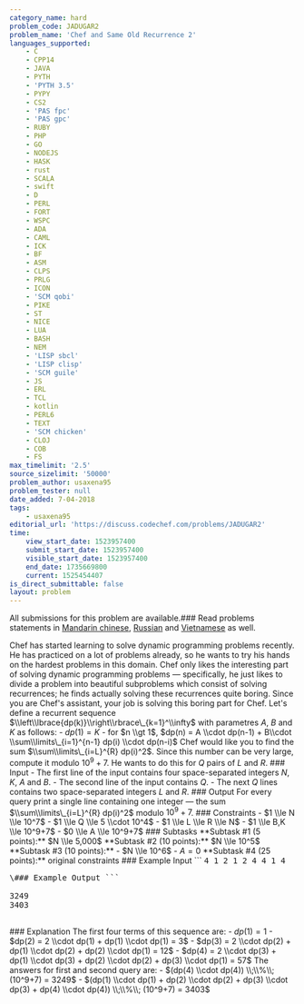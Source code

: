 ```yaml
---
category_name: hard
problem_code: JADUGAR2
problem_name: 'Chef and Same Old Recurrence 2'
languages_supported:
    - C
    - CPP14
    - JAVA
    - PYTH
    - 'PYTH 3.5'
    - PYPY
    - CS2
    - 'PAS fpc'
    - 'PAS gpc'
    - RUBY
    - PHP
    - GO
    - NODEJS
    - HASK
    - rust
    - SCALA
    - swift
    - D
    - PERL
    - FORT
    - WSPC
    - ADA
    - CAML
    - ICK
    - BF
    - ASM
    - CLPS
    - PRLG
    - ICON
    - 'SCM qobi'
    - PIKE
    - ST
    - NICE
    - LUA
    - BASH
    - NEM
    - 'LISP sbcl'
    - 'LISP clisp'
    - 'SCM guile'
    - JS
    - ERL
    - TCL
    - kotlin
    - PERL6
    - TEXT
    - 'SCM chicken'
    - CLOJ
    - COB
    - FS
max_timelimit: '2.5'
source_sizelimit: '50000'
problem_author: usaxena95
problem_tester: null
date_added: 7-04-2018
tags:
    - usaxena95
editorial_url: 'https://discuss.codechef.com/problems/JADUGAR2'
time:
    view_start_date: 1523957400
    submit_start_date: 1523957400
    visible_start_date: 1523957400
    end_date: 1735669800
    current: 1525454407
is_direct_submittable: false
layout: problem
---
```

All submissions for this problem are available.### Read problems statements in [Mandarin chinese](http://www.codechef.com/download/translated/APRIL18/mandarin/JADUGAR2.pdf), [Russian](http://www.codechef.com/download/translated/APRIL18/russian/JADUGAR2.pdf) and [Vietnamese](http://www.codechef.com/download/translated/APRIL18/vietnamese/JADUGAR2.pdf) as well.

Chef has started learning to solve dynamic programming problems recently. He has practiced on a lot of problems already, so he wants to try his hands on the hardest problems in this domain. Chef only likes the interesting part of solving dynamic programming problems — specifically, he just likes to divide a problem into beautiful subproblems which consist of solving recurrences; he finds actually solving these recurrences quite boring. Since you are Chef's assistant, your job is solving this boring part for Chef. Let's define a recurrent sequence $\\left\\lbrace{dp(k)}\\right\\rbrace\_{k=1}^\\infty$ with parametres $A$, $B$ and $K$ as follows: - $dp(1) = K$ - for $n \\gt 1$, $dp(n) = A \\cdot dp(n-1) + B\\cdot \\sum\\limits\_{i=1}^{n-1} dp(i) \\cdot dp(n-i)$ Chef would like you to find the sum $\\sum\\limits\_{i=L}^{R} dp(i)^2$. Since this number can be very large, compute it modulo $10^9+7$. He wants to do this for $Q$ pairs of $L$ and $R$. ### Input - The first line of the input contains four space-separated integers $N$, $K$, $A$ and $B$. - The second line of the input contains $Q$. - The next $Q$ lines contains two space-separated integers $L$ and $R$. ### Output For every query print a single line containing one integer — the sum $\\sum\\limits\_{i=L}^{R} dp(i)^2$ modulo $10^9+7$. ### Constraints - $1 \\le N \\le 10^7$ - $1 \\le Q \\le 5 \\cdot 10^4$ - $1 \\le L \\le R \\le N$ - $1 \\le B,K \\le 10^9+7$ - $0 \\le A \\le 10^9+7$ ### Subtasks \*\*Subtask #1 (5 points):\*\* $N \\le 5,000$ \*\*Subtask #2 (10 points):\*\* $N \\le 10^5$ \*\*Subtask #3 (10 points):\*\* - $N \\le 10^6$ - $A=0$ \*\*Subtask #4 (25 points):\*\* original constraints ### Example Input ```
<tt>
4 1 2 1
2
4 4
1 4
</tt>
<pre>
\### Example Output ```
<tt>
3249
3403
</tt>
</pre>
\### Explanation The first four terms of this sequence are: - $dp(1) = 1$ - $dp(2) = 2 \\cdot dp(1) + dp(1) \\cdot dp(1) = 3$ - $dp(3) = 2 \\cdot dp(2) + dp(1) \\cdot dp(2) + dp(2) \\cdot dp(1) = 12$ - $dp(4) = 2 \\cdot dp(3) + dp(1) \\cdot dp(3) + dp(2) \\cdot dp(2) + dp(3) \\cdot dp(1) = 57$ The answers for first and second query are: - $(dp(4) \\cdot dp(4)) \\;\\%\\; (10^9+7) = 3249$ - $(dp(1) \\cdot dp(1) + dp(2) \\cdot dp(2) + dp(3) \\cdot dp(3) + dp(4) \\cdot dp(4)) \\;\\%\\; (10^9+7) = 3403$

